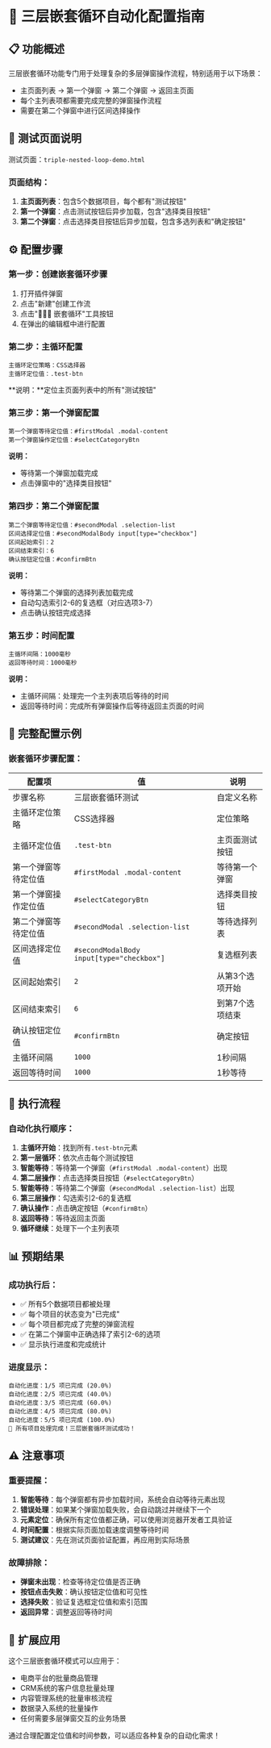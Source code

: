 # 🔄 三层嵌套循环自动化配置指南

## 📋 功能概述

三层嵌套循环功能专门用于处理复杂的多层弹窗操作流程，特别适用于以下场景：
- 主页面列表 → 第一个弹窗 → 第二个弹窗 → 返回主页面
- 每个主列表项都需要完成完整的弹窗操作流程
- 需要在第二个弹窗中进行区间选择操作

## 🎯 测试页面说明

测试页面：`triple-nested-loop-demo.html`

### 页面结构：
1. **主页面列表**：包含5个数据项目，每个都有"测试按钮"
2. **第一个弹窗**：点击测试按钮后异步加载，包含"选择类目按钮"
3. **第二个弹窗**：点击选择类目按钮后异步加载，包含多选列表和"确定按钮"

## ⚙️ 配置步骤

### 第一步：创建嵌套循环步骤

1. 打开插件弹窗
2. 点击"新建"创建工作流
3. 点击"🔄🔄🔄 嵌套循环"工具按钮
4. 在弹出的编辑框中进行配置

### 第二步：主循环配置

```
主循环定位策略：CSS选择器
主循环定位值：.test-btn
```

**说明：**定位主页面列表中的所有"测试按钮"

### 第三步：第一个弹窗配置

```
第一个弹窗等待定位值：#firstModal .modal-content
第一个弹窗操作定位值：#selectCategoryBtn
```

**说明：**
- 等待第一个弹窗加载完成
- 点击弹窗中的"选择类目按钮"

### 第四步：第二个弹窗配置

```
第二个弹窗等待定位值：#secondModal .selection-list
区间选择定位值：#secondModalBody input[type="checkbox"]
区间起始索引：2
区间结束索引：6
确认按钮定位值：#confirmBtn
```

**说明：**
- 等待第二个弹窗的选择列表加载完成
- 自动勾选索引2-6的复选框（对应选项3-7）
- 点击确认按钮完成选择

### 第五步：时间配置

```
主循环间隔：1000毫秒
返回等待时间：1000毫秒
```

**说明：**
- 主循环间隔：处理完一个主列表项后等待的时间
- 返回等待时间：完成所有弹窗操作后等待返回主页面的时间

## 🚀 完整配置示例

### 嵌套循环步骤配置：

| 配置项 | 值 | 说明 |
|--------|-----|------|
| 步骤名称 | 三层嵌套循环测试 | 自定义名称 |
| 主循环定位策略 | CSS选择器 | 定位策略 |
| 主循环定位值 | `.test-btn` | 主页面测试按钮 |
| 第一个弹窗等待定位值 | `#firstModal .modal-content` | 等待第一个弹窗 |
| 第一个弹窗操作定位值 | `#selectCategoryBtn` | 选择类目按钮 |
| 第二个弹窗等待定位值 | `#secondModal .selection-list` | 等待选择列表 |
| 区间选择定位值 | `#secondModalBody input[type="checkbox"]` | 复选框列表 |
| 区间起始索引 | `2` | 从第3个选项开始 |
| 区间结束索引 | `6` | 到第7个选项结束 |
| 确认按钮定位值 | `#confirmBtn` | 确定按钮 |
| 主循环间隔 | `1000` | 1秒间隔 |
| 返回等待时间 | `1000` | 1秒等待 |

## 🔧 执行流程

### 自动化执行顺序：

1. **主循环开始**：找到所有`.test-btn`元素
2. **第一层循环**：依次点击每个测试按钮
3. **智能等待**：等待第一个弹窗（`#firstModal .modal-content`）出现
4. **第二层操作**：点击选择类目按钮（`#selectCategoryBtn`）
5. **智能等待**：等待第二个弹窗（`#secondModal .selection-list`）出现
6. **第三层操作**：勾选索引2-6的复选框
7. **确认操作**：点击确定按钮（`#confirmBtn`）
8. **返回等待**：等待返回主页面
9. **循环继续**：处理下一个主列表项

## 📊 预期结果

### 成功执行后：
- ✅ 所有5个数据项目都被处理
- ✅ 每个项目的状态变为"已完成"
- ✅ 每个项目都完成了完整的弹窗流程
- ✅ 在第二个弹窗中正确选择了索引2-6的选项
- ✅ 显示执行进度和完成统计

### 进度显示：
```
自动化进度：1/5 项已完成 (20.0%)
自动化进度：2/5 项已完成 (40.0%)
自动化进度：3/5 项已完成 (60.0%)
自动化进度：4/5 项已完成 (80.0%)
自动化进度：5/5 项已完成 (100.0%)
🎉 所有项目处理完成！三层嵌套循环测试成功！
```

## ⚠️ 注意事项

### 重要提醒：
1. **智能等待**：每个弹窗都有异步加载时间，系统会自动等待元素出现
2. **错误处理**：如果某个弹窗加载失败，会自动跳过并继续下一个
3. **元素定位**：确保所有定位值都正确，可以使用浏览器开发者工具验证
4. **时间配置**：根据实际页面加载速度调整等待时间
5. **测试建议**：先在测试页面验证配置，再应用到实际场景

### 故障排除：
- **弹窗未出现**：检查等待定位值是否正确
- **按钮点击失败**：确认按钮定位值和可见性
- **选择失败**：验证复选框定位值和索引范围
- **返回异常**：调整返回等待时间

## 🎊 扩展应用

这个三层嵌套循环模式可以应用于：
- 电商平台的批量商品管理
- CRM系统的客户信息批量处理
- 内容管理系统的批量审核流程
- 数据录入系统的批量操作
- 任何需要多层弹窗交互的业务场景

通过合理配置定位值和时间参数，可以适应各种复杂的自动化需求！

